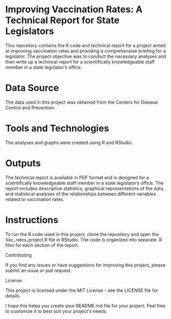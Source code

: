 # Improving Vaccination Rates: A Technical Report for State Legislators

This repository contains the R code and technical report for a project aimed at improving vaccination rates and providing a comprehensive briefing for a legislator. The project objective was to conduct the necessary analyses and then write up a technical report for a scientifically knowledgeable staff member in a state legislator’s office.

# Data Source

The data used in this project was obtained from the Centers for Disease Control and Prevention.

# Tools and Technologies

The analyses and graphs were created using R and RStudio.

# Outputs

The technical report is available in PDF format and is designed for a scientifically knowledgeable staff member in a state legislator’s office. The report includes descriptive statistics, graphical representations of the data, and statistical analyses of the relationships between different variables related to vaccination rates.

# Instructions

To run the R code used in this project, clone the repository and open the Vac_rates_project.R file in RStudio. The code is organized into separate .R files for each section of the report.

Contributing

If you find any issues or have suggestions for improving this project, please submit an issue or pull request.

License

This project is licensed under the MIT License - see the LICENSE file for details.

I hope this helps you create your README.md file for your project. Feel free to customize it to best suit your project's needs.
